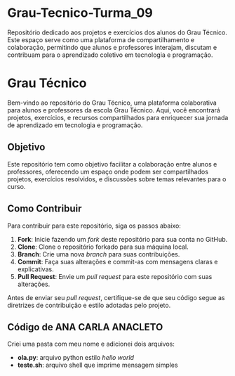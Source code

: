 # Grau-Tecnico-Turma_09

Repositório dedicado aos projetos e exercícios dos alunos do Grau Técnico. Este espaço serve como uma plataforma de compartilhamento e colaboração, permitindo que alunos e professores interajam, discutam e contribuam para o aprendizado coletivo em tecnologia e programação.


# Grau Técnico

Bem-vindo ao repositório do Grau Técnico, uma plataforma colaborativa para alunos e professores da escola Grau Técnico. Aqui, você encontrará projetos, exercícios, e recursos compartilhados para enriquecer sua jornada de aprendizado em tecnologia e programação.

## Objetivo

Este repositório tem como objetivo facilitar a colaboração entre alunos e professores, oferecendo um espaço onde podem ser compartilhados projetos, exercícios resolvidos, e discussões sobre temas relevantes para o curso.

## Como Contribuir

Para contribuir para este repositório, siga os passos abaixo:

1. **Fork**: Inicie fazendo um *fork* deste repositório para sua conta no GitHub.
2. **Clone**: Clone o repositório forkado para sua máquina local.
3. **Branch**: Crie uma nova *branch* para suas contribuições.
4. **Commit**: Faça suas alterações e commit-as com mensagens claras e explicativas.
5. **Pull Request**: Envie um *pull request* para este repositório com suas alterações.

Antes de enviar seu *pull request*, certifique-se de que seu código segue as diretrizes de contribuição e estilo adotadas pelo projeto.

## Código de ANA CARLA ANACLETO 
Criei uma pasta com meu nome e adicionei dois arquivos:
- **ola.py**: arquivo python estilo *hello world*
- **teste.sh**: arquivo shell que imprime mensagem simples